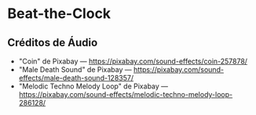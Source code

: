 # Beat-the-Clock

## Créditos de Áudio

- "Coin" de Pixabay — https://pixabay.com/sound-effects/coin-257878/
- "Male Death Sound" de Pixabay — https://pixabay.com/sound-effects/male-death-sound-128357/
- "Melodic Techno Melody Loop" de Pixabay — https://pixabay.com/sound-effects/melodic-techno-melody-loop-286128/
